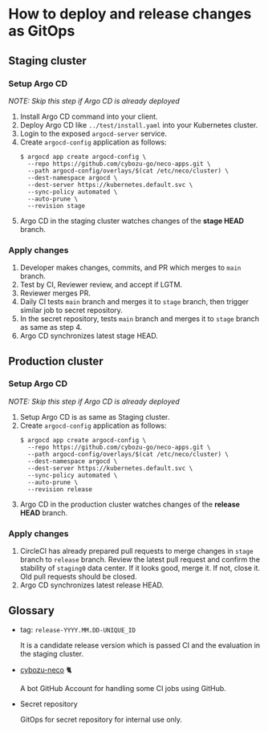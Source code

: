 How to deploy and release changes as GitOps
===========================================

Staging cluster
---------------

### Setup Argo CD

*NOTE: Skip this step if Argo CD is already deployed*

1. Install Argo CD command into your client.
2. Deploy Argo CD like `../test/install.yaml` into your Kubernetes cluster.
3. Login to the exposed `argocd-server` service.
4. Create `argocd-config` application as follows:
    ```console
    $ argocd app create argocd-config \
      --repo https://github.com/cybozu-go/neco-apps.git \
      --path argocd-config/overlays/$(cat /etc/neco/cluster) \
      --dest-namespace argocd \
      --dest-server https://kubernetes.default.svc \
      --sync-policy automated \
      --auto-prune \
      --revision stage
    ```
5. Argo CD in the staging cluster watches changes of the **stage HEAD** branch.

### Apply changes

1. Developer makes changes, commits, and PR which merges to `main` branch.
2. Test by CI, Reviewer review, and accept if LGTM.
3. Reviewer merges PR.
4. Daily CI tests `main` branch and merges it to `stage` branch, then trigger similar job to secret repository.
5. In the secret repository, tests `main` branch and merges it to `stage` branch as same as step 4.
6. Argo CD synchronizes latest stage HEAD.

Production cluster
------------------

### Setup Argo CD

*NOTE: Skip this step if Argo CD is already deployed*

1. Setup Argo CD is as same as Staging cluster.
2. Create `argocd-config` application as follows:
    ```console
    $ argocd app create argocd-config \
      --repo https://github.com/cybozu-go/neco-apps.git \
      --path argocd-config/overlays/$(cat /etc/neco/cluster) \
      --dest-namespace argocd \
      --dest-server https://kubernetes.default.svc \
      --sync-policy automated \
      --auto-prune \
      --revision release
    ```
3. Argo CD in the production cluster watches changes of the **release HEAD** branch.

### Apply changes

1. CircleCI has already prepared pull requests to merge changes in `stage` branch to `release` branch.
    Review the latest pull request and confirm the stability of `staging0` data center.
    If it looks good, merge it.  If not, close it.
    Old pull requests should be closed.
2. Argo CD synchronizes latest release HEAD.

Glossary
--------

- tag: `release-YYYY.MM.DD-UNIQUE_ID`

    It is a candidate release version which is passed CI and the evaluation in the staging cluster.

- [cybozu-neco][] 🐈

    A bot GitHub Account for handling some CI jobs using GitHub.

- Secret repository

    GitOps for secret repository for internal use only.

[cybozu-neco]: https://github.com/cybozu-neco
